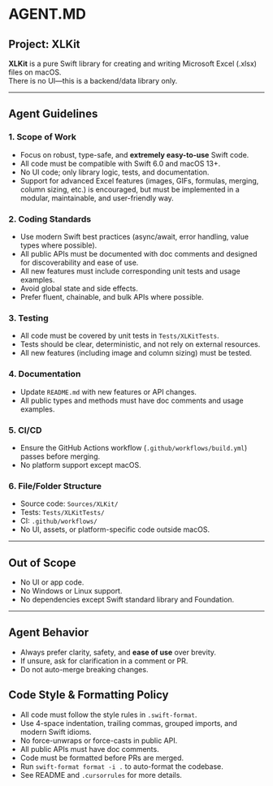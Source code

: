 # AGENT.MD

## Project: XLKit

**XLKit** is a pure Swift library for creating and writing Microsoft Excel (.xlsx) files on macOS.  
There is no UI—this is a backend/data library only.

---

## Agent Guidelines

### 1. Scope of Work
- Focus on robust, type-safe, and **extremely easy-to-use** Swift code.
- All code must be compatible with Swift 6.0 and macOS 13+.
- No UI code; only library logic, tests, and documentation.
- Support for advanced Excel features (images, GIFs, formulas, merging, column sizing, etc.) is encouraged, but must be implemented in a modular, maintainable, and user-friendly way.

### 2. Coding Standards
- Use modern Swift best practices (async/await, error handling, value types where possible).
- All public APIs must be documented with doc comments and designed for discoverability and ease of use.
- All new features must include corresponding unit tests and usage examples.
- Avoid global state and side effects.
- Prefer fluent, chainable, and bulk APIs where possible.

### 3. Testing
- All code must be covered by unit tests in `Tests/XLKitTests`.
- Tests should be clear, deterministic, and not rely on external resources.
- All new features (including image and column sizing) must be tested.

### 4. Documentation
- Update `README.md` with new features or API changes.
- All public types and methods must have doc comments and usage examples.

### 5. CI/CD
- Ensure the GitHub Actions workflow (`.github/workflows/build.yml`) passes before merging.
- No platform support except macOS.

### 6. File/Folder Structure
- Source code: `Sources/XLKit/`
- Tests: `Tests/XLKitTests/`
- CI: `.github/workflows/`
- No UI, assets, or platform-specific code outside macOS.

---

## Out of Scope

- No UI or app code.
- No Windows or Linux support.
- No dependencies except Swift standard library and Foundation.

---

## Agent Behavior

- Always prefer clarity, safety, and **ease of use** over brevity.
- If unsure, ask for clarification in a comment or PR.
- Do not auto-merge breaking changes.

## Code Style & Formatting Policy

- All code must follow the style rules in `.swift-format`.
- Use 4-space indentation, trailing commas, grouped imports, and modern Swift idioms.
- No force-unwraps or force-casts in public API.
- All public APIs must have doc comments.
- Code must be formatted before PRs are merged.
- Run `swift-format format -i .` to auto-format the codebase.
- See README and `.cursorrules` for more details. 